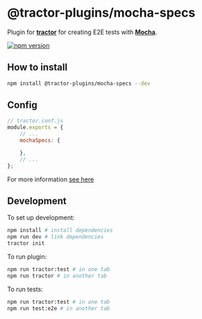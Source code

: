 # @tractor-plugins/mocha-specs

Plugin for [**tractor**](https://github.com/TradeMe/tractor) for creating E2E tests with [**Mocha**](https://mochajs.org/).

[![npm version](https://img.shields.io/npm/v/@tractor-plugins/mocha-specs.svg)](https://www.npmjs.com/package/@tractor-plugins/mocha-specs)

## How to install

```sh
npm install @tractor-plugins/mocha-specs --dev
```

## Config

```javascript
// tractor.conf.js
module.exports = {
    // ...
    mochaSpecs: {

    },
    // ...
};
```

For more information [see here](./docs/configuration.md)

## Development

To set up development:

```sh
npm install # install dependencies
npm run dev # link dependencies
tractor init
```

To run plugin:

```sh
npm run tractor:test # in one tab
npm run tractor # in another tab
```

To run tests:

```sh
npm run tractor:test # in one tab
npm run test:e2e # in another tab
```
